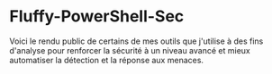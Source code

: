 # Fluffy-PowerShell-Sec
Voici le rendu public de certains de mes outils que j'utilise à des fins d'analyse pour renforcer la sécurité à un niveau avancé et mieux automatiser la détection et la réponse aux menaces.
